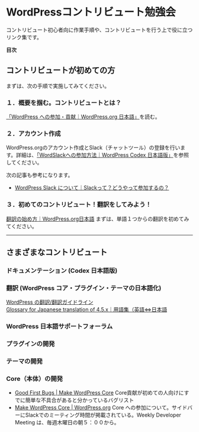 # WordPressコントリビュート勉強会
コントリビュート初心者向に作業手順や、コントリビュートを行う上で役に立つリンク集です。

**目次**

## コントリビュートが初めての方
まずは、次の手順で実施してみてください。

### １．概要を掴む。コントリビュートとは？
[「WordPress への参加・貢献｜WordPress.org 日本語」](https://ja.wordpress.org/get-involved/)を読む。

### ２．アカウント作成
WordPress.orgのアカウント作成とSlack（チャットツール）の登録を行います。詳細は、[「WordSlackへの参加方法｜WordPress Codex 日本語版」](https://wpdocs.osdn.jp/WordSlack%E3%81%B8%E3%81%AE%E5%8F%82%E5%8A%A0%E6%96%B9%E6%B3%95)を参照してください。

次の記事も参考になります。  
* [WordPress Slack について｜Slackって？どうやって参加するの？](http://nuuno.net/note/wordpress-slack/)

### ３．初めてのコントリビュート！翻訳をしてみよう！
[翻訳の始め方｜WordPress.org日本語](https://ja.wordpress.org/get-involved/translation-first-steps/)
まずは、単語１つからの翻訳を初めてみてください。

<hr>

## さまざまなコントリビュート
### ドキュメンテーション (Codex 日本語版)
### 翻訳 (WordPress コア・プラグイン・テーマの日本語化)
[WordPress の翻訳/翻訳ガイドライン](http://wpdocs.osdn.jp/WordPress_%E3%81%AE%E7%BF%BB%E8%A8%B3/%E7%BF%BB%E8%A8%B3%E3%82%AC%E3%82%A4%E3%83%89%E3%83%A9%E3%82%A4%E3%83%B3)  
[Glossary for Japanese translation of 4.5.x｜用語集（英語⇔日本語](https://translate.wordpress.org/projects/wp/dev/ja/default/glossary)  

### WordPress 日本語サポートフォーラム
### プラグインの開発
### テーマの開発
### Core（本体）の開発
* [Good First Bugs | Make WordPress Core](https://core.trac.wordpress.org/tickets/good-first-bugs)
Core貢献が初めての人向けにすでに簡単な不具合があると分かっているバグリスト
* [Make WordPress Core | WordPress.org](https://make.wordpress.org/core/)
Core への参加について。サイドバーにSlackでのミーティング時間が掲載されている。Weekly Developer Meeting は、毎週木曜日の朝５：００から。






